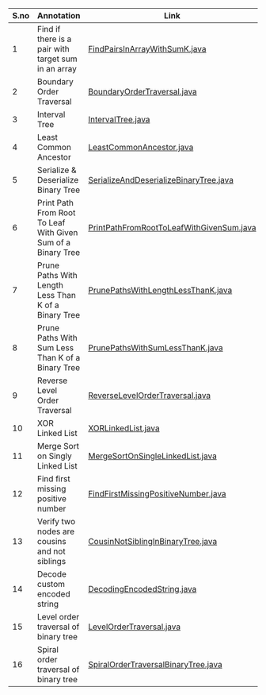 S.no | Annotation | Link | 
--- | --- | --- |
1 | Find if there is a pair with target sum in an array | [FindPairsInArrayWithSumK.java](https://github.com/nikhilagrwl07/Daily-Coding-Problem/blob/master/src/main/java/FindPairsInArrayWithSumK.java) |
2 | Boundary Order Traversal | [BoundaryOrderTraversal.java](https://github.com/nikhilagrwl07/Daily-Coding-Problem/blob/master/src/main/java/BoundaryOrderTraversal.java) |
3 | Interval Tree | [IntervalTree.java](https://github.com/nikhilagrwl07/Daily-Coding-Problem/blob/master/src/main/java/IntervalTree.java) |
4 | Least Common Ancestor | [LeastCommonAncestor.java](https://github.com/nikhilagrwl07/Daily-Coding-Problem/blob/master/src/main/java/LeastCommonAncestor.java) |
5 | Serialize & Deserialize Binary Tree | [SerializeAndDeserializeBinaryTree.java](https://github.com/nikhilagrwl07/Daily-Coding-Problem/blob/master/src/main/java/SerializeAndDeserializeBinaryTree.java) |
6 | Print Path From Root To Leaf With Given Sum of a Binary Tree | [PrintPathFromRootToLeafWithGivenSum.java](https://github.com/nikhilagrwl07/Daily-Coding-Problem/blob/master/src/main/java/PrintPathFromRootToLeafWithGivenSum.java) |
7 | Prune Paths With Length Less Than K of a Binary Tree | [PrunePathsWithLengthLessThanK.java](https://github.com/nikhilagrwl07/Daily-Coding-Problem/blob/master/src/main/java/PrunePathsWithLengthLessThanK.java) |
8 | Prune Paths With Sum Less Than K of a Binary Tree | [PrunePathsWithSumLessThanK.java](https://github.com/nikhilagrwl07/Daily-Coding-Problem/blob/master/src/main/java/PrunePathsWithSumLessThanK.java) |
9 | Reverse Level Order Traversal | [ReverseLevelOrderTraversal.java](https://github.com/nikhilagrwl07/Daily-Coding-Problem/blob/master/src/main/java/ReverseLevelOrderTraversal.java) |
10 | XOR Linked List | [XORLinkedList.java](https://github.com/nikhilagrwl07/Daily-Coding-Problem/blob/master/src/main/java/XORLinkedList.java) |
11 | Merge Sort on Singly Linked List | [MergeSortOnSingleLinkedList.java](https://github.com/nikhilagrwl07/Daily-Coding-Problem/blob/master/src/main/java/MergeSortOnSingleLinkedList.java) |
12 | Find first missing positive number | [FindFirstMissingPositiveNumber.java](https://github.com/nikhilagrwl07/Daily-Coding-Problem/blob/master/src/main/java/FindFirstMissingPositiveNumber.java) |
13 | Verify two nodes are cousins and not siblings | [CousinNotSiblingInBinaryTree.java](https://github.com/nikhilagrwl07/Daily-Coding-Problem/blob/master/src/main/java/CousinNotSiblingInBinaryTree.java) |
14 | Decode custom encoded string | [DecodingEncodedString.java](https://github.com/nikhilagrwl07/Daily-Coding-Problem/blob/master/src/main/java/DecodingEncodedString.java) |
15 | Level order traversal of binary tree | [LevelOrderTraversal.java](https://github.com/nikhilagrwl07/Daily-Coding-Problem/blob/master/src/main/java/LevelOrderTraversal.java) |
16 | Spiral order traversal of binary tree | [SpiralOrderTraversalBinaryTree.java](https://github.com/nikhilagrwl07/Daily-Coding-Problem/blob/master/src/main/java/SpiralOrderTraversalBinaryTree.java) |

